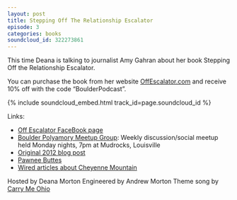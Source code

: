 ```yaml
---
layout: post
title: Stepping Off The Relationship Escalator
episode: 3
categories: books
soundcloud_id: 322273861
---
```

This time Deana is talking to journalist Amy Gahran about her book Stepping Off the Relationship Escalator.

You can purchase the book from her website [OffEscalator.com](http://offescalator.com/) and receive 10% off with the code “BoulderPodcast”.

{% include soundcloud_embed.html track_id=page.soundcloud_id %}

Links:

- [Off Escalator FaceBook page](https://www.facebook.com/offescalator/)
- [Boulder Polyamory Meetup Group](https://www.meetup.com/boulderpoly/): Weekly discussion/social meetup held Monday nights, 7pm at Mudrocks, Louisville
- [Original 2012 blog post](https://solopoly.net/2012/11/29/riding-the-relationship-escalator-or-not/)
- [Pawnee Buttes](https://en.wikipedia.org/wiki/Pawnee_Buttes)
- [Wired articles about Cheyenne Mountain](https://www.wired.com/2017/05/rare-journey-cheyenne-mountain-complex-super-bunker-can-survive-anything/)

Hosted by Deana Morton
Engineered by Andrew Morton
Theme song by [Carry Me Ohio](https://www.carrymeohio.com)

